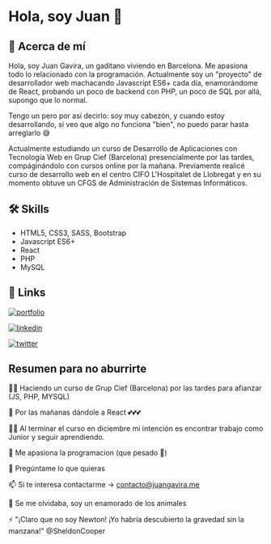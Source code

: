 # Hola, soy Juan 🐸


## 🚀 Acerca de mí

Hola, soy Juan Gavira, un gaditano viviendo en Barcelona. Me apasiona todo lo relacionado con la programación. 
Actualmente soy un "proyecto" de desarrollador web machacando Javascript ES6+ cada día, enamorándome de React, 
probando un poco de backend con PHP, un poco de SQL por allá, supongo que lo normal.

Tengo un pero por así decirlo: soy muy cabezón, y cuando estoy desarrollando, si veo que algo 
no funciona "bien", no puedo parar hasta arreglarlo 😅

Actualmente estudiando un curso de Desarrollo de Aplicaciones con Tecnología Web en Grup Cief 
(Barcelona) presencialmente por las tardes, compáginándolo con cursos online por la mañana. Previamente 
realicé curso de desarrollo web en el centro CIFO L'Hospitalet de Llobregat y en su momento obtuve
un CFGS de Administración de Sistemas Informáticos.

## 🛠 Skills

- HTML5, CSS3, SASS, Bootstrap
- Javascript ES6+
- React
- PHP
- MySQL


## 🔗 Links
[![portfolio](https://img.shields.io/badge/my_portfolio-000?style=for-the-badge&logo=ko-fi&logoColor=white)](https://www.juangavira.me/)

[![linkedin](https://img.shields.io/badge/linkedin-0A66C2?style=for-the-badge&logo=linkedin&logoColor=white)](https://www.linkedin.com/in/juan-gavira-763786242/)

[![twitter](https://img.shields.io/badge/twitter-1DA1F2?style=for-the-badge&logo=twitter&logoColor=white)](https://twitter.com/juangaviraweb/)


## Resumen para no aburrirte

👩‍💻 Haciendo un curso de Grup Cief (Barcelona) por las tardes para afianzar (JS, PHP, MYSQL)

🧠 Por las mañanas dándole a React 💕💕💕

👯‍♀️ Al terminar el curso en diciembre mi intención es encontrar trabajo como Junior y seguir aprendiendo.

🤔 Me apasiona la programacion (que pesado 🦥)

💬 Pregúntame lo que quieras

📫 Si te interesa contactarme -> contacto@juangavira.me

🐶 Se me olvidaba, soy un enamorado de los animales

⚡️ "¡Claro que no soy Newton! ¡Yo habría descubierto la gravedad sin la manzana!" @SheldonCooper

